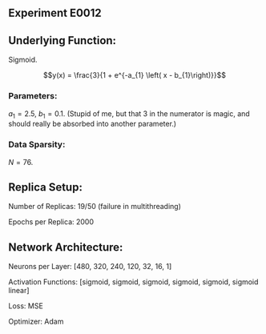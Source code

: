 ## Experiment E0012

## Underlying Function:

Sigmoid.

$$y(x) = \frac{3}{1 + e^{-a_{1} \left( x - b_{1}\right)}}$$

### Parameters:

$a_{1} = 2.5$, $b_{1} = 0.1$. (Stupid of me, but that $3$ in the numerator is magic, and should really be absorbed into another parameter.)

### Data Sparsity:

$N = 76$.

## Replica Setup:

Number of Replicas: 19/50 (failure in multithreading)

Epochs per Replica: 2000

## Network Architecture:

Neurons per Layer: [480, 320, 240, 120, 32, 16, 1]

Activation Functions: [sigmoid, sigmoid, sigmoid, sigmoid, sigmoid, sigmoid linear]

Loss: MSE

Optimizer: Adam